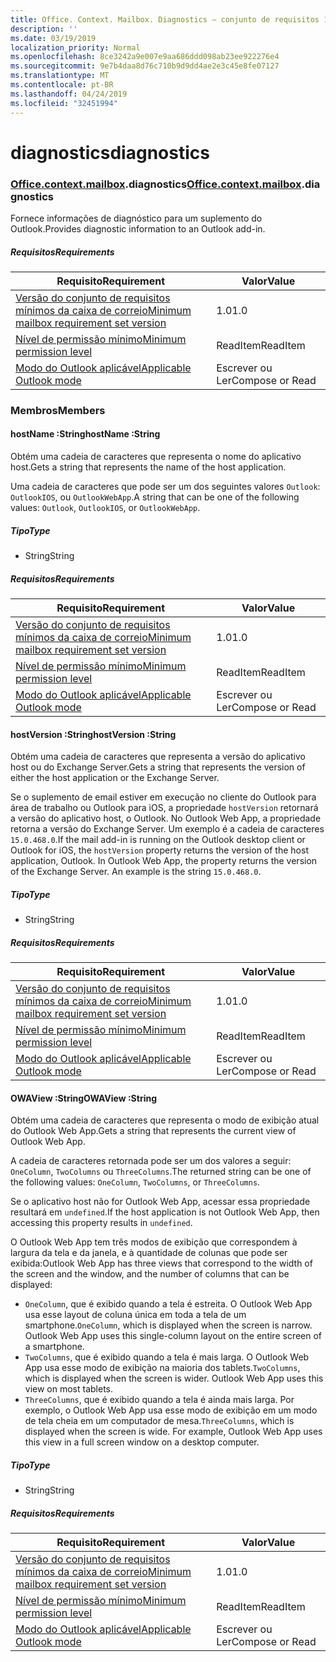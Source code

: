 ```yaml
---
title: Office. Context. Mailbox. Diagnostics – conjunto de requisitos 1,1
description: ''
ms.date: 03/19/2019
localization_priority: Normal
ms.openlocfilehash: 8ce3242a9e007e9aa686ddd098ab23ee922276e4
ms.sourcegitcommit: 9e7b4daa8d76c710b9d9dd4ae2e3c45e8fe07127
ms.translationtype: MT
ms.contentlocale: pt-BR
ms.lasthandoff: 04/24/2019
ms.locfileid: "32451994"
---
```

# <a name="diagnostics"></a><span data-ttu-id="327d9-102">diagnostics</span><span class="sxs-lookup"><span data-stu-id="327d9-102">diagnostics</span></span>

### <a name="officeofficemdcontextofficecontextmdmailboxofficecontextmailboxmddiagnostics"></a><span data-ttu-id="327d9-103">[Office](Office.md)[.context](Office.context.md)[.mailbox](Office.context.mailbox.md).diagnostics</span><span class="sxs-lookup"><span data-stu-id="327d9-103">[Office](Office.md)[.context](Office.context.md)[.mailbox](Office.context.mailbox.md).diagnostics</span></span>

<span data-ttu-id="327d9-104">Fornece informações de diagnóstico para um suplemento do Outlook.</span><span class="sxs-lookup"><span data-stu-id="327d9-104">Provides diagnostic information to an Outlook add-in.</span></span>

##### <a name="requirements"></a><span data-ttu-id="327d9-105">Requisitos</span><span class="sxs-lookup"><span data-stu-id="327d9-105">Requirements</span></span>

|<span data-ttu-id="327d9-106">Requisito</span><span class="sxs-lookup"><span data-stu-id="327d9-106">Requirement</span></span>| <span data-ttu-id="327d9-107">Valor</span><span class="sxs-lookup"><span data-stu-id="327d9-107">Value</span></span>|
|---|---|
|[<span data-ttu-id="327d9-108">Versão do conjunto de requisitos mínimos da caixa de correio</span><span class="sxs-lookup"><span data-stu-id="327d9-108">Minimum mailbox requirement set version</span></span>](/office/dev/add-ins/reference/requirement-sets/outlook-api-requirement-sets)| <span data-ttu-id="327d9-109">1.0</span><span class="sxs-lookup"><span data-stu-id="327d9-109">1.0</span></span>|
|[<span data-ttu-id="327d9-110">Nível de permissão mínimo</span><span class="sxs-lookup"><span data-stu-id="327d9-110">Minimum permission level</span></span>](/outlook/add-ins/understanding-outlook-add-in-permissions)| <span data-ttu-id="327d9-111">ReadItem</span><span class="sxs-lookup"><span data-stu-id="327d9-111">ReadItem</span></span>|
|[<span data-ttu-id="327d9-112">Modo do Outlook aplicável</span><span class="sxs-lookup"><span data-stu-id="327d9-112">Applicable Outlook mode</span></span>](/outlook/add-ins/#extension-points)| <span data-ttu-id="327d9-113">Escrever ou Ler</span><span class="sxs-lookup"><span data-stu-id="327d9-113">Compose or Read</span></span>|

### <a name="members"></a><span data-ttu-id="327d9-114">Membros</span><span class="sxs-lookup"><span data-stu-id="327d9-114">Members</span></span>

####  <a name="hostname-string"></a><span data-ttu-id="327d9-115">hostName :String</span><span class="sxs-lookup"><span data-stu-id="327d9-115">hostName :String</span></span>

<span data-ttu-id="327d9-116">Obtém uma cadeia de caracteres que representa o nome do aplicativo host.</span><span class="sxs-lookup"><span data-stu-id="327d9-116">Gets a string that represents the name of the host application.</span></span>

<span data-ttu-id="327d9-117">Uma cadeia de caracteres que pode ser um dos seguintes valores `Outlook`: `OutlookIOS`, ou `OutlookWebApp`.</span><span class="sxs-lookup"><span data-stu-id="327d9-117">A string that can be one of the following values: `Outlook`, `OutlookIOS`, or `OutlookWebApp`.</span></span>

##### <a name="type"></a><span data-ttu-id="327d9-118">Tipo</span><span class="sxs-lookup"><span data-stu-id="327d9-118">Type</span></span>

*   <span data-ttu-id="327d9-119">String</span><span class="sxs-lookup"><span data-stu-id="327d9-119">String</span></span>

##### <a name="requirements"></a><span data-ttu-id="327d9-120">Requisitos</span><span class="sxs-lookup"><span data-stu-id="327d9-120">Requirements</span></span>

|<span data-ttu-id="327d9-121">Requisito</span><span class="sxs-lookup"><span data-stu-id="327d9-121">Requirement</span></span>| <span data-ttu-id="327d9-122">Valor</span><span class="sxs-lookup"><span data-stu-id="327d9-122">Value</span></span>|
|---|---|
|[<span data-ttu-id="327d9-123">Versão do conjunto de requisitos mínimos da caixa de correio</span><span class="sxs-lookup"><span data-stu-id="327d9-123">Minimum mailbox requirement set version</span></span>](/office/dev/add-ins/reference/requirement-sets/outlook-api-requirement-sets)| <span data-ttu-id="327d9-124">1.0</span><span class="sxs-lookup"><span data-stu-id="327d9-124">1.0</span></span>|
|[<span data-ttu-id="327d9-125">Nível de permissão mínimo</span><span class="sxs-lookup"><span data-stu-id="327d9-125">Minimum permission level</span></span>](/outlook/add-ins/understanding-outlook-add-in-permissions)| <span data-ttu-id="327d9-126">ReadItem</span><span class="sxs-lookup"><span data-stu-id="327d9-126">ReadItem</span></span>|
|[<span data-ttu-id="327d9-127">Modo do Outlook aplicável</span><span class="sxs-lookup"><span data-stu-id="327d9-127">Applicable Outlook mode</span></span>](/outlook/add-ins/#extension-points)| <span data-ttu-id="327d9-128">Escrever ou Ler</span><span class="sxs-lookup"><span data-stu-id="327d9-128">Compose or Read</span></span>|

####  <a name="hostversion-string"></a><span data-ttu-id="327d9-129">hostVersion :String</span><span class="sxs-lookup"><span data-stu-id="327d9-129">hostVersion :String</span></span>

<span data-ttu-id="327d9-130">Obtém uma cadeia de caracteres que representa a versão do aplicativo host ou do Exchange Server.</span><span class="sxs-lookup"><span data-stu-id="327d9-130">Gets a string that represents the version of either the host application or the Exchange Server.</span></span>

<span data-ttu-id="327d9-p101">Se o suplemento de email estiver em execução no cliente do Outlook para área de trabalho ou Outlook para iOS, a propriedade `hostVersion` retornará a versão do aplicativo host, o Outlook. No Outlook Web App, a propriedade retorna a versão do Exchange Server. Um exemplo é a cadeia de caracteres `15.0.468.0`.</span><span class="sxs-lookup"><span data-stu-id="327d9-p101">If the mail add-in is running on the Outlook desktop client or Outlook for iOS, the `hostVersion` property returns the version of the host application, Outlook. In Outlook Web App, the property returns the version of the Exchange Server. An example is the string `15.0.468.0`.</span></span>

##### <a name="type"></a><span data-ttu-id="327d9-134">Tipo</span><span class="sxs-lookup"><span data-stu-id="327d9-134">Type</span></span>

*   <span data-ttu-id="327d9-135">String</span><span class="sxs-lookup"><span data-stu-id="327d9-135">String</span></span>

##### <a name="requirements"></a><span data-ttu-id="327d9-136">Requisitos</span><span class="sxs-lookup"><span data-stu-id="327d9-136">Requirements</span></span>

|<span data-ttu-id="327d9-137">Requisito</span><span class="sxs-lookup"><span data-stu-id="327d9-137">Requirement</span></span>| <span data-ttu-id="327d9-138">Valor</span><span class="sxs-lookup"><span data-stu-id="327d9-138">Value</span></span>|
|---|---|
|[<span data-ttu-id="327d9-139">Versão do conjunto de requisitos mínimos da caixa de correio</span><span class="sxs-lookup"><span data-stu-id="327d9-139">Minimum mailbox requirement set version</span></span>](/office/dev/add-ins/reference/requirement-sets/outlook-api-requirement-sets)| <span data-ttu-id="327d9-140">1.0</span><span class="sxs-lookup"><span data-stu-id="327d9-140">1.0</span></span>|
|[<span data-ttu-id="327d9-141">Nível de permissão mínimo</span><span class="sxs-lookup"><span data-stu-id="327d9-141">Minimum permission level</span></span>](/outlook/add-ins/understanding-outlook-add-in-permissions)| <span data-ttu-id="327d9-142">ReadItem</span><span class="sxs-lookup"><span data-stu-id="327d9-142">ReadItem</span></span>|
|[<span data-ttu-id="327d9-143">Modo do Outlook aplicável</span><span class="sxs-lookup"><span data-stu-id="327d9-143">Applicable Outlook mode</span></span>](/outlook/add-ins/#extension-points)| <span data-ttu-id="327d9-144">Escrever ou Ler</span><span class="sxs-lookup"><span data-stu-id="327d9-144">Compose or Read</span></span>|

####  <a name="owaview-string"></a><span data-ttu-id="327d9-145">OWAView :String</span><span class="sxs-lookup"><span data-stu-id="327d9-145">OWAView :String</span></span>

<span data-ttu-id="327d9-146">Obtém uma cadeia de caracteres que representa o modo de exibição atual do Outlook Web App.</span><span class="sxs-lookup"><span data-stu-id="327d9-146">Gets a string that represents the current view of Outlook Web App.</span></span>

<span data-ttu-id="327d9-147">A cadeia de caracteres retornada pode ser um dos valores a seguir: `OneColumn`, `TwoColumns` ou `ThreeColumns`.</span><span class="sxs-lookup"><span data-stu-id="327d9-147">The returned string can be one of the following values: `OneColumn`, `TwoColumns`, or `ThreeColumns`.</span></span>

<span data-ttu-id="327d9-148">Se o aplicativo host não for Outlook Web App, acessar essa propriedade resultará em `undefined`.</span><span class="sxs-lookup"><span data-stu-id="327d9-148">If the host application is not Outlook Web App, then accessing this property results in `undefined`.</span></span>

<span data-ttu-id="327d9-149">O Outlook Web App tem três modos de exibição que correspondem à largura da tela e da janela, e à quantidade de colunas que pode ser exibida:</span><span class="sxs-lookup"><span data-stu-id="327d9-149">Outlook Web App has three views that correspond to the width of the screen and the window, and the number of columns that can be displayed:</span></span>

*   <span data-ttu-id="327d9-p102">`OneColumn`, que é exibido quando a tela é estreita. O Outlook Web App usa esse layout de coluna única em toda a tela de um smartphone.</span><span class="sxs-lookup"><span data-stu-id="327d9-p102">`OneColumn`, which is displayed when the screen is narrow. Outlook Web App uses this single-column layout on the entire screen of a smartphone.</span></span>
*   <span data-ttu-id="327d9-p103">`TwoColumns`, que é exibido quando a tela é mais larga. O Outlook Web App usa esse modo de exibição na maioria dos tablets.</span><span class="sxs-lookup"><span data-stu-id="327d9-p103">`TwoColumns`, which is displayed when the screen is wider. Outlook Web App uses this view on most tablets.</span></span>
*   <span data-ttu-id="327d9-p104">`ThreeColumns`, que é exibido quando a tela é ainda mais larga. Por exemplo, o Outlook Web App usa esse modo de exibição em um modo de tela cheia em um computador de mesa.</span><span class="sxs-lookup"><span data-stu-id="327d9-p104">`ThreeColumns`, which is displayed when the screen is wide. For example, Outlook Web App uses this view in a full screen window on a desktop computer.</span></span>

##### <a name="type"></a><span data-ttu-id="327d9-156">Tipo</span><span class="sxs-lookup"><span data-stu-id="327d9-156">Type</span></span>

*   <span data-ttu-id="327d9-157">String</span><span class="sxs-lookup"><span data-stu-id="327d9-157">String</span></span>

##### <a name="requirements"></a><span data-ttu-id="327d9-158">Requisitos</span><span class="sxs-lookup"><span data-stu-id="327d9-158">Requirements</span></span>

|<span data-ttu-id="327d9-159">Requisito</span><span class="sxs-lookup"><span data-stu-id="327d9-159">Requirement</span></span>| <span data-ttu-id="327d9-160">Valor</span><span class="sxs-lookup"><span data-stu-id="327d9-160">Value</span></span>|
|---|---|
|[<span data-ttu-id="327d9-161">Versão do conjunto de requisitos mínimos da caixa de correio</span><span class="sxs-lookup"><span data-stu-id="327d9-161">Minimum mailbox requirement set version</span></span>](/office/dev/add-ins/reference/requirement-sets/outlook-api-requirement-sets)| <span data-ttu-id="327d9-162">1.0</span><span class="sxs-lookup"><span data-stu-id="327d9-162">1.0</span></span>|
|[<span data-ttu-id="327d9-163">Nível de permissão mínimo</span><span class="sxs-lookup"><span data-stu-id="327d9-163">Minimum permission level</span></span>](/outlook/add-ins/understanding-outlook-add-in-permissions)| <span data-ttu-id="327d9-164">ReadItem</span><span class="sxs-lookup"><span data-stu-id="327d9-164">ReadItem</span></span>|
|[<span data-ttu-id="327d9-165">Modo do Outlook aplicável</span><span class="sxs-lookup"><span data-stu-id="327d9-165">Applicable Outlook mode</span></span>](/outlook/add-ins/#extension-points)| <span data-ttu-id="327d9-166">Escrever ou Ler</span><span class="sxs-lookup"><span data-stu-id="327d9-166">Compose or Read</span></span>|
